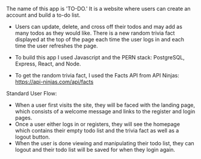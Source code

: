 The name of this app is 'TO-DO.' It is a website where users can create an account and build a to-do list. 

- Users can update, delete, and cross off their todos and may add as many todos as they would like. There is a new random trivia fact displayed at the top of the page each 
time the user logs in and each time the user refreshes the page. 

- To build this app I used Javascript and the PERN stack: PostgreSQL, Express, React, and Node. 

- To get the random trivia fact, I used the Facts API from API Ninjas: https://api-ninjas.com/api/facts

Standard User Flow:
- When a user first visits the site, they will be faced with the landing page, which consists of a welcome message and links to the register and login pages.
- Once a user either logs in or registers, they will see the homepage which contains their empty todo list and the trivia fact as well as a logout button.
- When the user is done viewing and manipulating their todo list, they can logout and their todo list will be saved for when they login again. 



